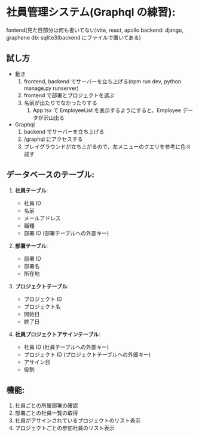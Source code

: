 # 社員管理システム(Graphql の練習):

fontend(見た目部分は何も書いてない)vite, react, apollo
backend: django, graphene
db: sqlite3(backend にファイルで置いてある)

## 試し方

- 動き
  1. frontend, backend でサーバーを立ち上げる(npm run dev, python manage.py runserver)
  2. frontend で部署とプロジェクトを選ぶ
  3. 名前が出たりでなかったりする
     1. App.tsx で EmployeeList を表示するようにすると、Employee データが沢山出る
- Graphql
  1. backend でサーバーを立ち上げる
  2. /graphql にアクセスする
  3. プレイグラウンドが立ち上がるので、左メニューのクエリを参考に色々試す

## データベースのテーブル:

1. **社員テーブル**:

   - 社員 ID
   - 名前
   - メールアドレス
   - 職種
   - 部署 ID (部署テーブルへの外部キー)

2. **部署テーブル**:

   - 部署 ID
   - 部署名
   - 所在地

3. **プロジェクトテーブル**:

   - プロジェクト ID
   - プロジェクト名
   - 開始日
   - 終了日

4. **社員プロジェクトアサインテーブル**:
   - 社員 ID (社員テーブルへの外部キー)
   - プロジェクト ID (プロジェクトテーブルへの外部キー)
   - アサイン日
   - 役割

## 機能:

1. 社員ごとの所属部署の確認
2. 部署ごとの社員一覧の取得
3. 社員がアサインされているプロジェクトのリスト表示
4. プロジェクトごとの参加社員のリスト表示

